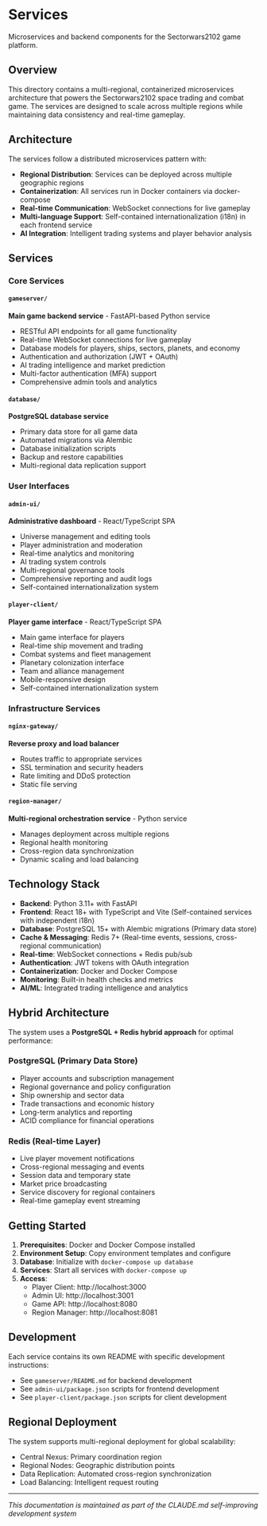 # Services

Microservices and backend components for the Sectorwars2102 game platform.

## Overview

This directory contains a multi-regional, containerized microservices architecture that powers the Sectorwars2102 space trading and combat game. The services are designed to scale across multiple regions while maintaining data consistency and real-time gameplay.

## Architecture

The services follow a distributed microservices pattern with:
- **Regional Distribution**: Services can be deployed across multiple geographic regions
- **Containerization**: All services run in Docker containers via docker-compose
- **Real-time Communication**: WebSocket connections for live gameplay
- **Multi-language Support**: Self-contained internationalization (i18n) in each frontend service
- **AI Integration**: Intelligent trading systems and player behavior analysis

## Services

### Core Services

#### `gameserver/`
**Main game backend service** - FastAPI-based Python service
- RESTful API endpoints for all game functionality
- Real-time WebSocket connections for live gameplay
- Database models for players, ships, sectors, planets, and economy
- Authentication and authorization (JWT + OAuth)
- AI trading intelligence and market prediction
- Multi-factor authentication (MFA) support
- Comprehensive admin tools and analytics

#### `database/`
**PostgreSQL database service**
- Primary data store for all game data
- Automated migrations via Alembic
- Database initialization scripts
- Backup and restore capabilities
- Multi-regional data replication support

### User Interfaces

#### `admin-ui/`
**Administrative dashboard** - React/TypeScript SPA
- Universe management and editing tools
- Player administration and moderation
- Real-time analytics and monitoring
- AI trading system controls
- Multi-regional governance tools
- Comprehensive reporting and audit logs
- Self-contained internationalization system

#### `player-client/`
**Player game interface** - React/TypeScript SPA
- Main game interface for players
- Real-time ship movement and trading
- Combat systems and fleet management
- Planetary colonization interface
- Team and alliance management
- Mobile-responsive design
- Self-contained internationalization system

### Infrastructure Services

#### `nginx-gateway/`
**Reverse proxy and load balancer**
- Routes traffic to appropriate services
- SSL termination and security headers
- Rate limiting and DDoS protection
- Static file serving

#### `region-manager/`
**Multi-regional orchestration service** - Python service
- Manages deployment across multiple regions
- Regional health monitoring
- Cross-region data synchronization
- Dynamic scaling and load balancing

## Technology Stack

- **Backend**: Python 3.11+ with FastAPI
- **Frontend**: React 18+ with TypeScript and Vite (Self-contained services with independent i18n)
- **Database**: PostgreSQL 15+ with Alembic migrations (Primary data store)
- **Cache & Messaging**: Redis 7+ (Real-time events, sessions, cross-regional communication)
- **Real-time**: WebSocket connections + Redis pub/sub
- **Authentication**: JWT tokens with OAuth integration
- **Containerization**: Docker and Docker Compose
- **Monitoring**: Built-in health checks and metrics
- **AI/ML**: Integrated trading intelligence and analytics

## Hybrid Architecture

The system uses a **PostgreSQL + Redis hybrid approach** for optimal performance:

### **PostgreSQL (Primary Data Store)**
- Player accounts and subscription management
- Regional governance and policy configuration
- Ship ownership and sector data
- Trade transactions and economic history
- Long-term analytics and reporting
- ACID compliance for financial operations

### **Redis (Real-time Layer)**
- Live player movement notifications
- Cross-regional messaging and events
- Session data and temporary state
- Market price broadcasting
- Service discovery for regional containers
- Real-time gameplay event streaming

## Getting Started

1. **Prerequisites**: Docker and Docker Compose installed
2. **Environment Setup**: Copy environment templates and configure
3. **Database**: Initialize with `docker-compose up database`
4. **Services**: Start all services with `docker-compose up`
5. **Access**: 
   - Player Client: http://localhost:3000
   - Admin UI: http://localhost:3001
   - Game API: http://localhost:8080
   - Region Manager: http://localhost:8081

## Development

Each service contains its own README with specific development instructions:
- See `gameserver/README.md` for backend development
- See `admin-ui/package.json` scripts for frontend development
- See `player-client/package.json` scripts for client development

## Regional Deployment

The system supports multi-regional deployment for global scalability:
- Central Nexus: Primary coordination region
- Regional Nodes: Geographic distribution points
- Data Replication: Automated cross-region synchronization
- Load Balancing: Intelligent request routing

---

*This documentation is maintained as part of the CLAUDE.md self-improving development system*
